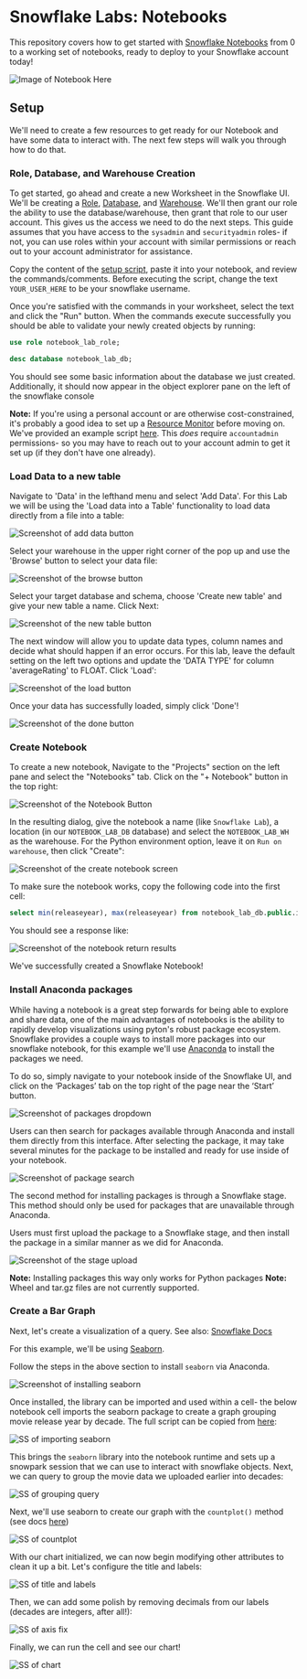 # Snowflake Labs: Notebooks

This repository covers how to get started with [Snowflake Notebooks](https://docs.snowflake.com/en/user-guide/ui-snowsight/notebooks) from 0 to a working set of notebooks, ready to deploy to your Snowflake account today!

![Image of Notebook Here](static/img/simple_select.png)

## Setup

We'll need to create a few resources to get ready for our Notebook and have some data to interact with. The next few steps will walk you through how to do that.

### Role, Database, and Warehouse Creation

To get started, go ahead and create a new Worksheet in the Snowflake UI. We'll be creating a [Role](https://docs.snowflake.com/user-guide/security-access-control-overview?utm_cta=website-be-guides-mmds#roles), [Database](https://docs.snowflake.com/en/sql-reference/sql/create-database), and [Warehouse](https://docs.snowflake.com/en/sql-reference/sql/create-warehouse). We'll then grant our role the ability to use the database/warehouse, then grant that role to our user account. This gives us the access we need to do the next steps. This guide assumes that you have access to the `sysadmin` and `securityadmin` roles- if not, you can use roles within your account with similar permissions or reach out to your account administrator for assistance.

Copy the content of the [setup script](scripts/01_setup.sql), paste it into your notebook, and review the commands/comments. Before executing the script, change the text `YOUR_USER_HERE` to be your snowflake username.

Once you're satisfied with the commands in your worksheet, select the text and click the "Run" button. When the commands execute successfully you should be able to validate your newly created objects by running:

```SQL
use role notebook_lab_role;

desc database notebook_lab_db;
```

You should see some basic information about the database we just created. Additionally, it should now appear in the object explorer pane on the left of the snowflake console

**Note:** If you're using a personal account or are otherwise cost-constrained, it's probably a good idea to set up a [Resource Monitor](https://docs.snowflake.com/en/sql-reference/sql/create-resource-monitor) before moving on. We've provided an example script [here](scripts/02_resource_monitor.sql). This _does_ require `accountadmin` permissions- so you may have to reach out to your account admin to get it set up (if they don't have one already).

### Load Data to a new table

Navigate to 'Data' in the lefthand menu and select 'Add Data'. For this Lab we will be using the 'Load data into a Table' functionality to load data directly from a file into a table:

![Screenshot of add data button](static/img/add_data_1.png)

Select your warehouse in the upper right corner of the pop up and use the 'Browse' button to select your data file:

![Screenshot of the browse button](static/img/add_data_2.png)

Select your target database and schema, choose 'Create new table' and give your new table a name. Click Next:

![Screenshot of the new table button](static/img/add_data_3.png)

The next window will allow you to update data types, column names and decide what should happen if an error occurs. For this lab, leave the default setting on the left two options and update the 'DATA TYPE' for column 'averageRating' to FLOAT. Click 'Load':

![Screenshot of the load button](static/img/add_data_4.png)

Once your data has successfully loaded, simply click 'Done'!

![Screenshot of the done button](static/img/add_data_5.png)

### Create Notebook

To create a new notebook, Navigate to the "Projects" section on the left pane and select the "Notebooks" tab. Click on the "+ Notebook" button in the top right:

![Screenshot of the Notebook Button](static/img/create_notebook_1.png)

In the resulting dialog, give the notebook a name (like `Snowflake Lab`), a location (in our `NOTEBOOK_LAB_DB` database) and select the `NOTEBOOK_LAB_WH` as the warehouse. For the Python environment option, leave it on `Run on warehouse`, then click "Create":

![Screenshot of the create notebook screen](static/img/create_notebook_2.png)

To make sure the notebook works, copy the following code into the first cell:

```SQL
select min(releaseyear), max(releaseyear) from notebook_lab_db.public.imdb
```

You should see a response like:

![Screenshot of the notebook return results](static/img/simple_select.png)

We've successfully created a Snowflake Notebook!

### Install Anaconda packages

While having a notebook is a great step forwards for being able to explore and share data, one of the main advantages of notebooks is the ability to rapidly develop visualizations using pyton's robust package ecosystem. Snowflake provides a couple ways to install more packages into our snowflake notebook, for this example we'll use [Anaconda](https://www.anaconda.com/download) to install the packages we need.

To do so, simply navigate to your notebook inside of the Snowflake UI, and click on the ‘Packages’ tab on the top right of the page near the ‘Start’ button.

![Screenshot of packages dropdown](static/img/install_packages_1.png)

Users can then search for packages available through Anaconda and install them directly from this interface. After selecting the package, it may take several minutes for the package to be installed and ready for use inside of your notebook.

![Screenshot of package search](static/img/install_packages_2.png)

The second method for installing packages is through a Snowflake stage. This method should only be used for packages that are unavailable through Anaconda.

Users must first upload the package to a Snowflake stage, and then install the package in a similar manner as we did for Anaconda.

![Screenshot of the stage upload](static/img/install_packages_3.png)

**Note:** Installing packages this way only works for Python packages
**Note:** Wheel and tar.gz files are not currently supported.

### Create a Bar Graph

Next, let's create a visualization of a query. See also: [Snowflake Docs](https://docs.snowflake.com/en/user-guide/ui-snowsight/notebooks-visualize-data)

For this example, we'll be using [Seaborn](https://docs.snowflake.com/en/user-guide/ui-snowsight/notebooks-visualize-data#label-notebooks-visualize-cells-seaborn).

Follow the steps in the above section to install `seaborn` via Anaconda.

![Screenshot of installing seaborn](static/img/bar_graph_1.png)

Once installed, the library can be imported and used within a cell- the below notebook cell imports the seaborn package to create a graph grouping movie release year by decade. The full script can be copied from [here](scripts/03_bar_chart_notebook.py):

![SS of importing seaborn](static/img/bar_graph_3.png)

This brings the `seaborn` library into the notebook runtime and sets up a snowpark session that we can use to interact with snowflake objects. Next, we can query to group the movie data we uploaded earlier into decades:

![SS of grouping query](static/img/bar_graph_4.png)

Next, we'll use seaborn to create our graph with the `countplot()` method (see docs [here](https://seaborn.pydata.org/generated/seaborn.countplot.html))

![SS of countplot](static/img/bar_graph_5.png)

With our chart initialized, we can now begin modifying other attributes to clean it up a bit. Let's configure the title and labels:

![SS of title and labels](static/img/bar_graph_6.png)

Then, we can add some polish by removing decimals from our labels (decades are integers, after all!):

![SS of axis fix](static/img/bar_graph_7.png)

Finally, we can run the cell and see our chart!

![SS of chart](static/img/bar_graph_8.png)
